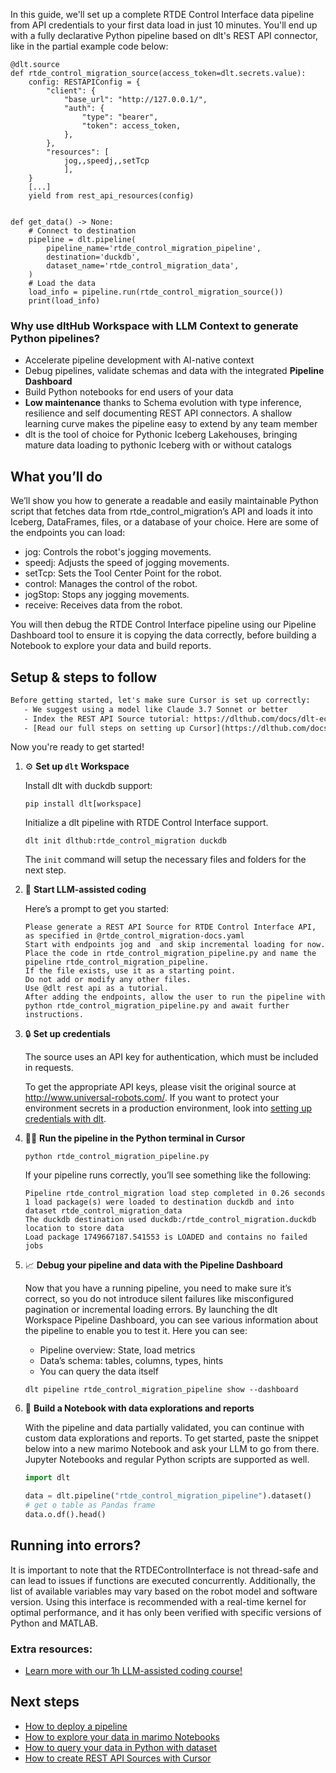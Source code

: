 In this guide, we'll set up a complete RTDE Control Interface data pipeline from API credentials to your first data load in just 10 minutes. You'll end up with a fully declarative Python pipeline based on dlt's REST API connector, like in the partial example code below:

```python-outcome
@dlt.source
def rtde_control_migration_source(access_token=dlt.secrets.value):
    config: RESTAPIConfig = {
        "client": {
            "base_url": "http://127.0.0.1/",
            "auth": {
                "type": "bearer",
                "token": access_token,
            },
        },
        "resources": [
            jog,,speedj,,setTcp
            ],
    }
    [...]
    yield from rest_api_resources(config)


def get_data() -> None:
    # Connect to destination
    pipeline = dlt.pipeline(
        pipeline_name='rtde_control_migration_pipeline',
        destination='duckdb',
        dataset_name='rtde_control_migration_data', 
    )
    # Load the data
    load_info = pipeline.run(rtde_control_migration_source())
    print(load_info) 
```

### Why use dltHub Workspace with LLM Context to generate Python pipelines?

- Accelerate pipeline development with AI-native context
- Debug pipelines, validate schemas and data with the integrated **Pipeline Dashboard**
- Build Python notebooks for end users of your data
- **Low maintenance** thanks to Schema evolution with type inference, resilience and self documenting REST API connectors. A shallow learning curve makes the pipeline easy to extend by any team member
- dlt is the tool of choice for Pythonic Iceberg Lakehouses, bringing mature data loading to pythonic Iceberg with or without catalogs

## What you’ll do

We’ll show you how to generate a readable and easily maintainable Python script that fetches data from rtde_control_migration’s API and loads it into Iceberg, DataFrames, files, or a database of your choice. Here are some of the endpoints you can load:

- jog: Controls the robot's jogging movements.
- speedj: Adjusts the speed of jogging movements.
- setTcp: Sets the Tool Center Point for the robot.
- control: Manages the control of the robot.
- jogStop: Stops any jogging movements.
- receive: Receives data from the robot.

You will then debug the RTDE Control Interface pipeline using our Pipeline Dashboard tool to ensure it is copying the data correctly, before building a Notebook to explore your data and build reports.

## Setup & steps to follow

```default
Before getting started, let's make sure Cursor is set up correctly:
   - We suggest using a model like Claude 3.7 Sonnet or better
   - Index the REST API Source tutorial: https://dlthub.com/docs/dlt-ecosystem/verified-sources/rest_api/ and add it to context as **@dlt rest api**
   - [Read our full steps on setting up Cursor](https://dlthub.com/docs/dlt-ecosystem/llm-tooling/cursor-restapi#23-configuring-cursor-with-documentation)
```

Now you're ready to get started!

1. ⚙️ **Set up `dlt` Workspace**
    
    Install dlt with duckdb support:
    ```shell
    pip install dlt[workspace]
    ```

    Initialize a dlt pipeline with RTDE Control Interface support.
    ```shell
    dlt init dlthub:rtde_control_migration duckdb
    ```

    The `init` command will setup the necessary files and folders for the next step.
    
2. 🤠 **Start LLM-assisted coding**
    
    Here’s a prompt to get you started:
    
    ```prompt
    Please generate a REST API Source for RTDE Control Interface API, as specified in @rtde_control_migration-docs.yaml 
    Start with endpoints jog and  and skip incremental loading for now. 
    Place the code in rtde_control_migration_pipeline.py and name the pipeline rtde_control_migration_pipeline. 
    If the file exists, use it as a starting point. 
    Do not add or modify any other files. 
    Use @dlt rest api as a tutorial. 
    After adding the endpoints, allow the user to run the pipeline with python rtde_control_migration_pipeline.py and await further instructions.
    ```

    
3. 🔒 **Set up credentials** 
    
    The source uses an API key for authentication, which must be included in requests.
    
    To get the appropriate API keys, please visit the original source at http://www.universal-robots.com/.
    If you want to protect your environment secrets in a production environment, look into [setting up credentials with dlt](https://dlthub.com/docs/walkthroughs/add_credentials).
    
4. 🏃‍♀️ **Run the pipeline in the Python terminal in Cursor**
    
    ```shell
    python rtde_control_migration_pipeline.py
    ```
    
    If your pipeline runs correctly, you’ll see something like the following:
    
    ```shell
    Pipeline rtde_control_migration load step completed in 0.26 seconds
    1 load package(s) were loaded to destination duckdb and into dataset rtde_control_migration_data
    The duckdb destination used duckdb:/rtde_control_migration.duckdb location to store data
    Load package 1749667187.541553 is LOADED and contains no failed jobs
    ```
    
5. 📈 **Debug your pipeline and data with the Pipeline Dashboard**

    Now that you have a running pipeline, you need to make sure it’s correct, so you do not introduce silent failures like misconfigured pagination or incremental loading errors. By launching the dlt Workspace Pipeline Dashboard, you can see various information about the pipeline to enable you to test it. Here you can see:
    - Pipeline overview: State, load metrics
    - Data’s schema: tables, columns, types, hints
    - You can query the data itself
    
    ```shell
    dlt pipeline rtde_control_migration_pipeline show --dashboard
    ```
    
6. 🐍 **Build a Notebook with data explorations and reports**

    With the pipeline and data partially validated, you can continue with custom data explorations and reports. To get started, paste the snippet below into a new marimo Notebook and ask your LLM to go from there. Jupyter Notebooks and regular Python scripts are supported as well.

    
    ```python
    import dlt

   data = dlt.pipeline("rtde_control_migration_pipeline").dataset()
   # get o table as Pandas frame
   data.o.df().head()
    ```

## Running into errors?

It is important to note that the RTDEControlInterface is not thread-safe and can lead to issues if functions are executed concurrently. Additionally, the list of available variables may vary based on the robot model and software version. Using this interface is recommended with a real-time kernel for optimal performance, and it has only been verified with specific versions of Python and MATLAB.

### Extra resources:

- [Learn more with our 1h LLM-assisted coding course!](https://www.youtube.com/watch?v=GGid70rnJuM)

## Next steps

- [How to deploy a pipeline](https://dlthub.com/docs/walkthroughs/deploy-a-pipeline)
- [How to explore your data in marimo Notebooks](https://dlthub.com/docs/general-usage/dataset-access/marimo)
- [How to query your data in Python with dataset](https://dlthub.com/docs/general-usage/dataset-access/dataset)
- [How to create REST API Sources with Cursor](https://dlthub.com/docs/dlt-ecosystem/llm-tooling/cursor-restapi)